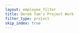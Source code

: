 ```yaml
---
layout: employee_filter
title: Derek Tam's Project Work
filter_type: project
skip_index: true
---
```

